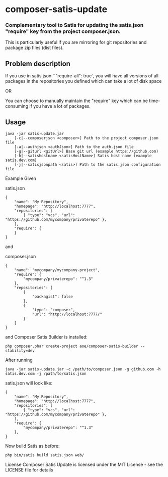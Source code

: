 # composer-satis-update

### Complementary tool to Satis for updating the satis.json "require" key from the project composer.json.

This is particularly useful if you are mirroring for git repositories and package zip files (dist files).

## Problem description
If you use in satis.json ``"require-all": true`, you will have all versions of all packages in the repositories you defined which can take a lot of disk space

OR

You can choose to manually maintain the "require" key which can be time-consuming if you have a lot of packages.

## Usage
```
java -jar satis-update.jar
    [-c|--composerjson <composer>] Path to the project composer.json file
    [-a|--authjson <authJson>] Path to the auth.json file 
    [-g|--giturl <gitUrl>] Base git url (example https://github.com)
    [-h|--satishostname <satisHostName>] Satis host name (example satis.dev.com)
    [-j|--satisjsonpath <satis>] Path to the satis.json configuration file
```
Example
Given

satis.json
```
{
    "name": "My Repository",
    "homepage": "http://localhost:7777",
    "repositories": [
        { "type": "vcs", "url": "https://github.com/mycompany/privaterepo" },
    ],
    "require": {
    }
}
```
and

composer.json
```
{
    "name": "mycompany/mycompany-project",
    "require": {
        "mycompany/privaterepo": "^1.3"
    },
    "repositories": [
        {
            "packagist": false
        },
        {
            "type": "composer",
            "url": "http://localhost:7777/"
        }
    ]
}
```
and Composer Satis Builder is installed:
```
php composer.phar create-project aoe/composer-satis-builder --stability=dev
```
After running

```
java -jar satis-update.jar -c /path/to/composer.json -g github.com -h satis.dev.com -j /path/to/satis.json
```

satis.json will look like:

```
{
    "name": "My Repository",
    "homepage": "http://localhost:7777",
    "repositories": [
        { "type": "vcs", "url": "https://github.com/mycompany/privaterepo" },
    ],
    "require": {
        "mycompany/privaterepo": "^1.3"
    },
}
```

Now build Satis as before:

```
php bin/satis build satis.json web/
```
License
Composer Satis Update is licensed under the MIT License - see the LICENSE file for details

